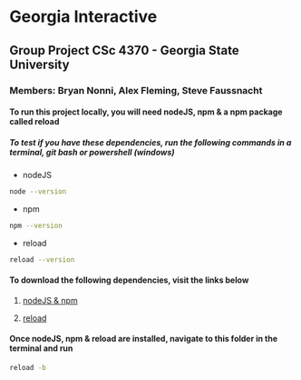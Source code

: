 # Georgia Interactive

## Group Project CSc 4370 - Georgia State University

### Members: Bryan Nonni, Alex Fleming, Steve Faussnacht

#### To run this project locally, you will need nodeJS, npm & a npm package called reload

##### To test if you have these dependencies, run the following commands in a terminal, git bash or powershell (windows)

* nodeJS

```sh
node --version
```

* npm

```sh
npm --version
```

* reload

```sh
reload --version
```

#### To download the following dependencies, visit the links below

1. [nodeJS & npm](https://www.npmjs.com/get-npm)

2. [reload](https://www.npmjs.com/package/reload)

#### Once nodeJS, npm & reload are installed, navigate to this folder in the terminal and run

```sh
reload -b
```

